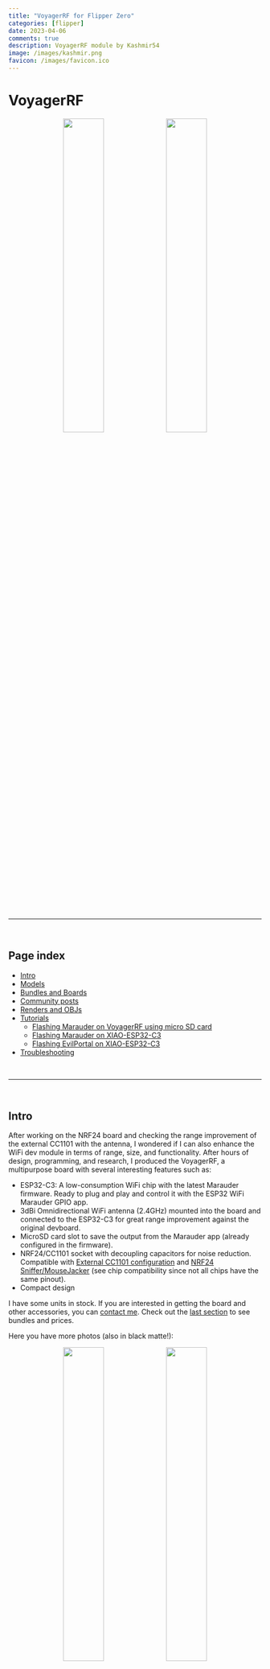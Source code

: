 ```yaml
---
title: "VoyagerRF for Flipper Zero"
categories: [flipper]
date: 2023-04-06
comments: true
description: VoyagerRF module by Kashmir54
image: /images/kashmir.png
favicon: /images/favicon.ico
---
```


# VoyagerRF

<div display="grid" align="center">
  <img src="/images/flipper/voyager_white_1.jpg" width="40%"/>
  <img src="/images/flipper/voyager_white_2.jpg" width="40%"/>
</div>

<br>

---

<br>

## Page index

- [Intro](#intro)
- [Models](#models)
- [Bundles and Boards](#bundles-and-boards)
- [Community posts](#community-posts)
- [Renders and OBJs](#renders-objs-and-3d-cases)
- [Tutorials](#tutorials)
  - [Flashing Marauder on VoyagerRF using micro SD card](#flashing-marauder-on-voyagerrf-using-micro-sd-card)
  - [Flashing Marauder on XIAO-ESP32-C3](#flashing-marauder-on-xiao-esp32-c3)
  - [Flashing EvilPortal on XIAO-ESP32-C3](#flashing-evilportal-on-xiao-esp32-c3)
- [Troubleshooting](#troubleshooting)


<br>

---

<br>


## Intro

After working on the NRF24 board and checking the range improvement of the external CC1101 with the antenna, I wondered if I can also enhance the WiFi dev module in terms of range, size, and functionality. After hours of design, programming, and research, I produced the VoyagerRF, a multipurpose board with several interesting features such as:

- ESP32-C3: A low-consumption WiFi chip with the latest Marauder firmware. Ready to plug and play and control it with the ESP32 WiFi Marauder GPIO app.
- 3dBi Omnidirectional WiFi antenna (2.4GHz) mounted into the board and connected to the ESP32-C3 for great range improvement against the original devboard.
- MicroSD card slot to save the output from the Marauder app (already configured in the firmware).
- NRF24/CC1101 socket with decoupling capacitors for noise reduction. Compatible with [External CC1101 configuration](https://github.com/quen0n/flipperzero-ext-cc1101) and [NRF24 Sniffer/MouseJacker](https://github.com/UberGuidoZ/Flipper/blob/main/GPIO/ReadMe.md#nrf24l01--mousejack-pinout---8-pin) (see chip compatibility since not all chips have the same pinout).
- Compact design 

I have some units in stock. If you are interested in getting the board and other accessories, you can [contact me](mailto:kashmir_54@hotmail.com). Check out the [last section](#bundles-and-boards) to see bundles and prices.

Here you have more photos (also in black matte!):

<div display="grid" align="center">
  <img src="/images/flipper/voyager_white_5.jpg" width="40%"/>
  <img src="/images/flipper/voyager_black_0.jpg" width="40%"/>
</div>

<br>

---

<br>

## Models

Currently, I am building two models. The first one (normal) is focused on capabilities and range, and it includes an SMA connector to attach a 2.4GHz antenna. This increases the range significantly against the original dev board and any other PCB antennas. 
The second one (mini) is focused on portability and features a flat antenna in the back connected to the ESP32C3. This increases substantially the range in comparison to the original dev board, which makes it an interesting option. Here you have some pictures for the mini board:

<div display="grid" align="center">
  <img src="/images/flipper/voyagermini_black.jpg" width="40%"/>
  <img src="/images/flipper/voyagermini_black_back.jpg" width="40%"/>
</div>

<br>

---

<br>

# Bundles and Boards

## VoyagerRF Complete Pack / 70€

Available in black or white. Antennas can be black or white, as you prefer.

Includes:

- VoyagerRF board with Marauder Firmware preinstalled (v0.10.7)
- SMA Connector for ESP32C3 solvered into the PCB
- 3dBi Omni Antenna (2.4GHz)
- 3dBi Helical Antenna (433Mhz) 
- CC1101 module
- NRF24 module

<div display="grid" align="center">
  <img src="/images/flipper/models/white_3.jpg" width="40%"/>
  <img src="/images/flipper/models/black_3.jpg" width="40%"/>
</div>

<br>

## VoyagerRF mini Complete Pack / 65€

Available in black or white. Antennas can be black or white, as you prefer. 

Includes:

- VoyagerRF board with Marauder Firmware preinstalled (v0.10.7)
- Flat WiFi antenna
- 3dBi Omni Antenna (2.4GHz)
- 3dBi Helical Antenna (433Mhz) 
- CC1101 module
- NRF24 module

<div display="grid" align="center">
  <img src="/images/flipper/models/mini_white_pack_0.jpg" width="40%"/>
  <img src="/images/flipper/models/mini_black_pack_0.jpg" width="40%"/>
</div>

<br>

## VoyagerRF / 45€

Available in black or white. The antenna can be black or white, as you prefer.

Includes:

- VoyagerRF board with Marauder Firmware preinstalled (v0.10.7)
- SMA Connector for ESP32C3 solvered into the PCB
- 3dBi Omni Antenna (2.4GHz)

<div display="grid" align="center">
  <img src="/images/flipper/voyager_white_2.jpg" width="40%"/>
  <img src="/images/flipper/voyager_black_0.jpg" width="40%"/>
</div>

<br>

## VoyagerRF mini / 40€

Available in black or white. The antenna can be black or white, as you prefer.

Includes:

- VoyagerRF board with Marauder Firmware preinstalled (v0.10.7)
- Flat WiFi antenna

<div display="grid" align="center">
  <img src="/images/flipper/voyagermini_white_0.jpg" width="40%"/>
  <img src="/images/flipper/voyagermini_black.jpg" width="40%"/>
</div>

<br>

---

<br>


# Community posts

Thanks for sharing the VoyagerRF over the internet! This little project got some awesome backers posting on reddit about it, go check them out!

- [Original post](https://www.reddit.com/r/flipperzero/comments/12hfs8t/voyagerrf_a_multipurpose_gpio_board_based_on/)

- [Post by u/Cyber-bros](https://www.reddit.com/r/flipperzero/comments/1375tcj/which_color_would_you_get_white_or_black/)

- [Post by u/Deauther94](https://www.reddit.com/r/flipperzero/comments/12r7ub1/got_a_upgrade/)


<div display="grid" align="center">
  <img src="/images/flipper/reddit/cyber.png" width="40%"/>
  <img src="/images/flipper/reddit/deauth.png" width="40%"/>
</div>


<br>

---

<br>

## Renders, objs and 3D cases.

Many people asked me for the 3D model of the board to start creating some cases, I have uploaded the file and you can download the obj [here](https://kashmir54.github.io/assets/files/OBJ_PCB_VoyagerRF_v0.1.zip). 

Currently I don't have a 3D case design, if you create a 3D case, bear in mind the cable for the back antenna and the antenna itself! Also I will be grateful if you could share the 3D model with me or upload it to any of the free platforms (thingiverse or similars), so others can enjoy it. I will place the link and author in this blog.

- [VoyagerRF ver 0.1](https://kashmir54.github.io/assets/files/OBJ_PCB_VoyagerRF_v0.1.zip)

<p align="center">
  <img src="/images/flipper/voyager_render_v0.png" width="80%"/>
</p>


<br>

---

<br>


# Tutorials

In this section you can find resource to explore further this little board.

- [Getting Started](#getting-started)
- [Flashing Marauder on VoyagerRF using micro SD card](#flashing-marauder-on-voyagerrf-using-micro-sd-card)
- [Flashing XIAO-ESP32-C3](#flashing-marauder-on-xiao-esp32-c3)
- [Flashing EvilPortal on XIAO-ESP32-C3](#flashing-evilportal-on-xiao-esp32-c3)

## Getting started

New tutorials comming on next updates!


## Flashing Marauder on VoyagerRF using micro SD card

Since current update from source might be hard to compile and manage with the new dependencies, I have prepared the bin file to update from the SD on marauder firmware. If you got a VoyagerRF, you have Marauder firmware preinstalled, so you can perform this update. These are the steps to update:


**Step 1.** Download the desired version of marauder from the following options:

| Version     | File       |
| ----------- | ----------- |
| v0.10.7   | [voyagerrf_marauder_v0_10_7.bin](https://kashmir54.github.io/assets/files/voyagerrf_marauder_v0_10_7.bin)      |
| v0.11.0-rc1   | [voyagerrf_marauder_v0_11_0.bin](https://kashmir54.github.io/assets/files/voyagerrf_marauder_v0_11_0.bin)      |
| v0.11.0-rc2   | [voyagerrf_marauder_v0_11_0_rc2.bin](https://kashmir54.github.io/assets/files/voyagerrf_marauder_v0_11_0_rc2.bin)      |
| v0.11.0-rc3   | [voyagerrf_marauder_v0_11_0_rc3.bin](https://kashmir54.github.io/assets/files/voyagerrf_marauder_v0_11_0_rc3.bin)      |

**Step 2.** Rename the file to **update.bin** and move it to your micro SD card (the one that will go to the VoyagerRF).

<p align="center">
  <img src="/images/flipper/update/file_sd.png" width="70%"/>
</p>

**Step 3.** Insert the micro SD card in the VoyagerRF and enter into the companion app (ESP32 WiFi Marauder app) and go to _Update_ option and select the sd option, hit enter, then if you have renamed the file correctly, the update will start:

<p align="center">
  <img src="/images/flipper/update/1_0_update.png" width="55%"/>
</p>

Updating...

<p align="center">
  <img src="/images/flipper/update/1_1_update.png" width="55%"/>
</p>

Reboot the Marauder and you can see the new version:

<p align="center">
  <img src="/images/flipper/update/1_2_update.png" width="55%"/>
</p>

And the evilportal command (if you got the v0.11.0+) ready to use:

<p align="center">
  <img src="/images/flipper/update/1_3_update.png" width="55%"/>
</p>

That's it, now we have to wait until companion app gets updated.


## Flashing Marauder on Xiao-ESP32-C3

Are you looking to explore further with the ESP32-C3? Then, let me share with you the flashing process and the different steps needed to shape the Arduino IDE environment.

<div class="warning">

<b>WARNING:</b> If you are going to flash the VoyagerRF's ESP32 or connect its USBC to your computer or to a power source, make sure to unplug the VoyagerRF from your flipper in order to avoid malfunctions or data corruption on your Flipper's micro SD card.

</div>


**Step 1.** Install [Arduino IDE](https://www.arduino.cc/en/software).

**Step 2.** Download [latests ESP32 Marauder source code](https://github.com/justcallmekoko/ESP32Marauder/releases/latest) and extract the ZIP content in a folder:

<p align="center">
  <img src="/images/flipper/marauder_src.png" width="80%"/>
</p>

**Step 3.** Go to the folder you have extracted, over esp32_marauder and open esp32_marauder.ino with ArduinoIDE:

<div class="warning">

<b>ESP32Marauder-0.10.x > esp32_marauder > esp32_marauder.ino</b>

</div>

<p align="center">
  <img src="/images/flipper/open_ino.png" width="80%"/>
</p>

**Step 4.** Set up the libraries for Marauder:

We will install the firmware from the source code, therefore, we will need the libraries used in the Marauder. To do it, download the libraries as a zip as displayed in the following image:

<p align="center">
  <img src="/images/flipper/download.png" width="90%"/>
</p>

You gotta do it over all the following requirements:

- [lv_arduino](https://github.com/lvgl/lv_arduino)
- [LinkedList](https://github.com/ivanseidel/LinkedList)
- [TFT_eSPI](https://github.com/justcallmekoko/TFT_eSPI)
- [JPEGDecoder](https://github.com/Bodmer/JPEGDecoder)
- [NimBLE-Arduino](https://github.com/h2zero/NimBLE-Arduino)
- [Adafruit_NeoPixel](https://github.com/adafruit/Adafruit_NeoPixel)
- [ArduinoJson](https://github.com/bblanchon/ArduinoJson/archive/refs/tags/v6.18.2.zip)
- [SwitchLib](https://github.com/justcallmekoko/SwitchLib/archive/refs/tags/v1.1.1.zip)

Then to add the libraries go to the following menu and select the downloaded ZIPs one by one.

<p align="center">
  <img src="/images/flipper/add_lib.png" width="70%"/>
</p>

**Step 5.** Install _esp32 by Espressif Systems_ from the Boards Manager:

Currently, I found the ESP32 stable at version 2.0.9. Go to boards, search for esp32 and install version 2.0.9:

<p align="center">
  <img src="/images/flipper/esp32.png" width="50%"/>
</p>


**Step 6.** Modifying platform.txt for ESP32-C3 support:

As stated in the [ArduinoIDE setup instructions](https://github.com/justcallmekoko/ESP32Marauder/wiki/arduino-ide-setup#if-you-are-following-these-instructions-you-do-not-need-to-do-this), you have to modify the platform.txt. To do that, find the esp32 platform.txt on your system. It should be somewhere near this path:

<div class="warning">

<b>C:\Users\your_user\AppData\Local\Arduino15\packages\esp32\hardware\esp32\2.0.6\platform.txt</b>

</div>

Now, add **-w** to build.extra_flags.esp32c3 option:

```bash
build.extra_flags.esp32c3=-w -DARDUINO_USB_MODE=1 -DARDUINO_USB_CDC_ON_BOOT={build.cdc_on_boot} ...
```

And add **-zmuldefs** to compiler.c.elf.libs.esp32c3 option:

```bash
compiler.c.elf.libs.esp32c3=-zmuldefs -lesp_ringbuf -lefuse -lesp_ipc -ldriver -lesp_pm ...
```

Save and restart Arduino IDE (if open).

**Step 7.** Change Micro SD Card pin

In the configs.h, change the MARAUDER_FLIPPER SD_CS definition to pin 4, since the VoyagerRF board is designed to work with CS pin in that GPIO:

```c
// SD DEFINITIONS
#ifdef MARAUDER_V4
  #define SD_CS 12
#endif

#ifdef MARAUDER_V6
  #define SD_CS 12
#endif

#ifdef MARAUDER_KIT
  #define SD_CS 12
#endif

#ifdef MARAUDER_MINI
  #define SD_CS 4
#endif

#ifdef MARAUDER_FLIPPER
  #define SD_CS 4 // Change from 10 to 4 here
#endif

#ifdef ESP32_LDDB
  #define SD_CS 4
#endif
```

**Step 8.** Set the board (XIAO-ESP32-C3)

Connect your VoyagerRF board (remember to disconnect it from the Flipper). Go to the boards menu and select the proper model (XIAO-ESP32-C3):

<p align="center">
  <img src="/images/flipper/xiao_esp32_option.png" width="80%"/>
</p>

Go over port and select the board that poped up when connected (don't mind the fingerprint, it will be a little bit random):

<p align="center">
  <img src="/images/flipper/port.png" width="70%"/>
</p>

The rest of the options are as follow:

| Setting     | Value       |
| ----------- | ----------- |
| USB CDC On Boot (important)   | Disabled      |
| CPU Frequency         | 160MHz (WiFi) |
| Core Debug Level      | None          |
| Erase All Flash...    | Disabled      |
| Flash Frequency       | 80 MHz        |
| Flash Mode            | QIO           |
| Flash Size            | 4MB (32Mb)    |
| Partition Scheme      | Minimal SPIFFS|
| Upload Speed          | 921600        |


**Step 9.** Hit Compile and Upload and all should run correctly. You should have this output if all went smoothly:

<p align="center">
  <img src="/images/flipper/output.png" width="80%"/>
</p>


## Flashing EvilPortal on Xiao-ESP32-C3

Many people have requested a guide for flashing ESP32C3 with new trending app, [EvilPortal](https://github.com/bigbrodude6119/flipper-zero-evil-portal). Following these steps you will achieve it.

<div class="warning">

<b>NOTE:</b> This steps were valid on version 0.0.2. Tutorial could get old as the version evolve.

</div>

**Step 1.** Install [Arduino IDE](https://www.arduino.cc/en/software).


**Step 2.** Download [latests evilportal release](https://github.com/bigbrodude6119/flipper-zero-evil-portal/releases/latest) specifically, we will need EvilPortal.ino. You might want to download evil_portal_sd_folder.zip and unleashed-.evil_portal.fap.zip since you need them for seting up your Flipper:

<p align="center">
  <img src="/images/flipper/evilportal/evilportal_src.png" width="90%"/>
</p>


**Step 3.** Open EvilPortal.ino with ArduinoIDE:

<p align="center">
  <img src="/images/flipper/evilportal/open_ino_2.png" width="80%"/>
</p>


**Step 4.** Set up the libraries for EvilPortal:

We will install the firmware from the source code, therefore, we will need the libraries used in the EvilPortal. To do it, download the libraries as a zip as displayed in the following image:

<p align="center">
  <img src="/images/flipper/evilportal/lib.png" width="90%"/>
</p>

You gotta do it over all the following libraries:

- [AsyncTCP](https://github.com/me-no-dev/AsyncTCP)
- [ESPAsyncWebServer](https://github.com/me-no-dev/ESPAsyncWebServer)

Then to add the libraries go to the following menu and select the downloaded ZIPs one by one.

<p align="center">
  <img src="/images/flipper/evilportal/install_lib.png" width="70%"/>
</p>

<p align="center">
  <img src="/images/flipper/evilportal/add_lib.png" width="70%"/>
</p>

**Step 5.** Install _esp32 by Espressif Systems_ from the Boards Manager:

Currently, I found the ESP32 stable at version 2.0.9. Go to boards, search for esp32 and install version 2.0.9:

<p align="center">
  <img src="/images/flipper/esp32.png" width="50%"/>
</p>

**Step 6** Modify AsyncWebSocket.cpp:

There is a bug in the ESPAsyncWebServer library for the ESP32C3, mainteiner has not fixed it, so we have to do it manually. 

Go to the folder where the file is, it should be something like this one:

<div class="warning">

<b>NOTE:</b> C:\Users\youruser\Documents\Arduino\libraries\ESPAsyncWebServer-master\src

</div>

Then open the file and edit the following line:

<p align="center">
  <img src="/images/flipper/evilportal/edit.png" width="70%"/>
</p>

<p align="center">
  <img src="/images/flipper/evilportal/line.png" width="70%"/>
</p>

Replace it with the following typed return statement as shown in the following piece of code: _return IPAddress((uint32_t)0);_

```c
IPAddress AsyncWebSocketClient::remoteIP() {
    if(!_client) {
        return IPAddress((uint32_t)0);  //Before: return IPAddress(0U);
    }
    return _client->remoteIP();
}
```

Code and library wise you are all set, now move into board selection.


**Step 7** Set the board (XIAO-ESP32-C3)

Connect your VoyagerRF board (remember to disconnect it from the Flipper). Go to the boards menu and select the proper model (XIAO-ESP32-C3):

<p align="center">
  <img src="/images/flipper/evilportal/board.png" width="80%"/>
</p>

Go over port and select the board that poped up when connected (don't mind the fingerprint, it will be a little bit random):

<p align="center">
  <img src="/images/flipper/evilportal/port.png" width="70%"/>
</p>

The rest of the options are as follow:

| Setting     | Value       |
| ----------- | ----------- |
| USB CDC On Boot (important)   | Disabled      |
| CPU Frequency         | 160MHz (WiFi) |
| Core Debug Level      | None          |
| Erase All Flash...    | Disabled      |
| Flash Frequency       | 80 MHz        |
| Flash Mode            | QIO           |
| Flash Size            | 4MB (32Mb)    |
| Partition Scheme      | Minimal SPIFFS|
| Upload Speed          | 921600        |


If everything is successful, you should see the following messages:

<p align="center">
  <img src="/images/flipper/evilportal/ok.png" width="80%"/>
</p>

Now we can set up the rest of the environment.


**Step 8** Load APP (.fap) and set up data to your Flipper:

Connect your flipper, use the qFlipper app or other file explorer, then, get the unleashed-evil_portal.fap.zip we downloaded from the repo, unzip it, and drop it to the apps/gpio folder as shown in the image:

<p align="center">
  <img src="/images/flipper/evilportal/app.png" width="70%"/>
</p>

Do the same with the folder evil_portal_sd_folder.zip, unzip it, and drop the complete folder 

<p align="center">
  <img src="/images/flipper/evilportal/evil_folder.png" width="70%"/>
</p>

Within that folder you should have two files, ap.config.txt, where you have to place the AP name and the index.html, which is the page that is going to load when the Captive Portal is displayed in the phone.

And that's it, you are now able to plug the VoyagerRF and show up with the captive portal when clients connect. You can also save the logs to the flipper sd card with no issue:

<p align="center">
  <img src="/images/flipper/evilportal/set_up.jpg" width="80%"/>
</p>

We connect to the Wifi Network and the captive portal shows up:

<p align="center">
  <img src="/images/flipper/evilportal/captive_portal.jpg" width="80%"/>
</p>

Inseting the credentials and saving them to the log file:

<p align="center">
  <img src="/images/flipper/evilportal/logs.png" width="50%"/>
</p>


# Troubleshooting

- If the compilation output errors with duplicates variables and headers:

Check that the changes on platform.txt are correct and that you have restarted Arduino IDE.

- I'm connecting the module to the Flipper, but commands are not displaying anything:

Go to Tools > USB CDC On Boot and set "Disable" so the connection is set on the TX/RX ports instead of the USBC connector in the XIAO-ESP32-C3

- I'm trying to update, but it is not working.

Using a Samsung MicroSD card will cause Marauder not to boot, as stated on the [official wiki](https://github.com/justcallmekoko/ESP32Marauder/wiki/sd-update).

- I hit **scan** or other commands in ESP32 Wifi Marauder Companion and I get no output or I get a "Press BACK to send stopscan":

  - If you are using the VoyagerRF **WITH** the Micro SD card connected:
    
    This happens usually on Flipper's RogueMaster firmware. Go to GPIO and set _5V on GPIO_ to **ON**.

  - If you are using the VoyagerRF **WITHOUT** the Micro SD card connected:
    
    There is a bug on the Marauder v0.10.4 firmware or companion app. If there is no SD card connected, when booting (entering the ESP32 WiFi Marauder app), the ESP32 will be bugged, you can hit the reset button while being in the app and you can use the module as normal. Everytime you get into the app with no Micro SD card connected to the VoyagerRF, you will have to hit the reset button. I'm trying to work this out.

<p align="center">
  <img src="/images/flipper/reset_button.png" width="60%"/>
</p>

- The micro SD card is connected to the VoyagerRF, but no pcaps are being saved:

Do not use a micro SD card with more than 32GB, use 32GB or less.

Check the configs.h and make sure that only #define MARAUDER_FLIPPER is uncommented and that you have changed the #define SD_CS 4 as previously described.

Connect the SD card before entering the ESP32 WiFi Marauder app.

- Please, if you have other issues, please, contact me on my email.

